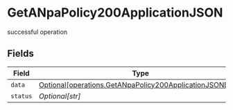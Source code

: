 # GetANpaPolicy200ApplicationJSON

successful operation


## Fields

| Field                                                                                                                          | Type                                                                                                                           | Required                                                                                                                       | Description                                                                                                                    | Example                                                                                                                        |
| ------------------------------------------------------------------------------------------------------------------------------ | ------------------------------------------------------------------------------------------------------------------------------ | ------------------------------------------------------------------------------------------------------------------------------ | ------------------------------------------------------------------------------------------------------------------------------ | ------------------------------------------------------------------------------------------------------------------------------ |
| `data`                                                                                                                         | [Optional[operations.GetANpaPolicy200ApplicationJSONData]](undefined/models/operations/getanpapolicy200applicationjsondata.md) | :heavy_minus_sign:                                                                                                             | N/A                                                                                                                            |                                                                                                                                |
| `status`                                                                                                                       | *Optional[str]*                                                                                                                | :heavy_minus_sign:                                                                                                             | N/A                                                                                                                            | error                                                                                                                          |